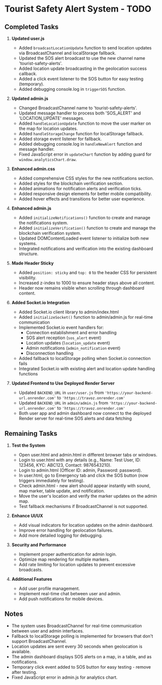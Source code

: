 # Tourist Safety Alert System - TODO

## Completed Tasks

1. **Updated user.js**
   - Added `broadcastLocationUpdate` function to send location updates via BroadcastChannel and localStorage fallback.
   - Updated the SOS alert broadcast to use the new channel name 'tourist-safety-alerts'.
   - Added location update broadcasting in the geolocation success callback.
   - Added a click event listener to the SOS button for easy testing (temporary).
   - Added debugging console.log in `triggerSOS` function.

2. **Updated admin.js**
   - Changed BroadcastChannel name to 'tourist-safety-alerts'.
   - Updated message handler to process both 'SOS_ALERT' and 'LOCATION_UPDATE' messages.
   - Added `handleLocationUpdate` function to move the user marker on the map for location updates.
   - Added `handleStorageChange` function for localStorage fallback.
   - Added storage event listener for fallback.
   - Added debugging console.log in `handleNewAlert` function and message handler.
   - Fixed JavaScript error in `updateChart` function by adding guard for `window.analyticsChart.draw`.

3. **Enhanced admin.css**
   - Added comprehensive CSS styles for the new notifications section.
   - Added styles for the blockchain verification section.
   - Added animations for notification alerts and verification ticks.
   - Added responsive design elements for better mobile compatibility.
   - Added hover effects and transitions for better user experience.

4. **Enhanced admin.js**
   - Added `initializeNotifications()` function to create and manage the notifications system.
   - Added `initializeVerification()` function to create and manage the blockchain verification system.
   - Updated DOMContentLoaded event listener to initialize both new systems.
   - Integrated notifications and verification into the existing dashboard structure.

5. **Made Header Sticky**
   - Added `position: sticky` and `top: 0` to the header CSS for persistent visibility.
   - Increased z-index to 1000 to ensure header stays above all content.
   - Header now remains visible when scrolling through dashboard content.

6. **Added Socket.io Integration**
   - Added Socket.io client library to admin/index.html
   - Added `initializeSocket()` function to admin/admin.js for real-time communication
   - Implemented Socket.io event handlers for:
     - Connection establishment and error handling
     - SOS alert reception (`sos_alert` event)
     - Location updates (`location_update` event)
     - Admin notifications (`admin_notification` event)
     - Disconnection handling
   - Added fallback to localStorage polling when Socket.io connection fails
   - Integrated Socket.io with existing alert and location update handling functions

7. **Updated Frontend to Use Deployed Render Server**
   - Updated `BACKEND_URL` in `user/user.js` from `'https://your-backend-url.onrender.com'` to `'https://travoz.onrender.com'`
   - Updated `BACKEND_URL` in `admin/admin.js` from `'https://your-backend-url.onrender.com'` to `'https://travoz.onrender.com'`
   - Both user app and admin dashboard now connect to the deployed Render server for real-time SOS alerts and data fetching

## Remaining Tasks

1. **Test the System**
   - Open user.html and admin.html in different browser tabs or windows.
   - Login to user.html with any details (e.g., Name: Test User, ID: 123456, KYC: ABC123, Contact: 9876543210).
   - Login to admin.html (Officer ID: admin, Password: password).
   - In user.html, go to Emergency tab and click the SOS button (now triggers immediately for testing).
   - Check admin.html - new alert should appear instantly with sound, map marker, table update, and notification.
   - Move the user's location and verify the marker updates on the admin map.
   - Test fallback mechanisms if BroadcastChannel is not supported.

2. **Enhance UI/UX**
   - Add visual indicators for location updates on the admin dashboard.
   - Improve error handling for geolocation failures.
   - Add more detailed logging for debugging.

3. **Security and Performance**
   - Implement proper authentication for admin login.
   - Optimize map rendering for multiple markers.
   - Add rate limiting for location updates to prevent excessive broadcasts.

4. **Additional Features**
   - Add user profile management.
   - Implement real-time chat between user and admin.
   - Add push notifications for mobile devices.

## Notes

- The system uses BroadcastChannel for real-time communication between user and admin interfaces.
- Fallback to localStorage polling is implemented for browsers that don't support BroadcastChannel.
- Location updates are sent every 30 seconds when geolocation is available.
- The admin dashboard displays SOS alerts on a map, in a table, and as notifications.
- Temporary click event added to SOS button for easy testing - remove after testing.
- Fixed JavaScript error in admin.js for analytics chart.
